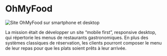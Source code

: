 # OhMyFood

<img alt="Site OhMyFood sur smartphone et desktop" src="../ASSETS/images/ohmyfood_cover.png">

La mission était de développer un site “mobile first”, responsive desktop, qui répertorie les menus de restaurants gastronomiques. En plus des systèmes classiques de réservation, les clients pourront composer le menu de leur repas pour que les plats soient prêts à leur arrivée.
